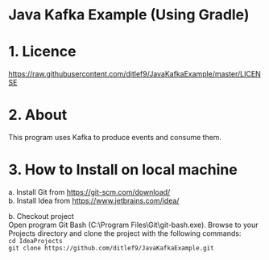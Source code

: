 # Java Kafka Example (Using Gradle)

# 1. Licence
https://raw.githubusercontent.com/ditlef9/JavaKafkaExample/master/LICENSE

# 2. About
This program uses Kafka to produce events and consume them. 

# 3. How to Install on local machine
a. Install Git from https://git-scm.com/download/<br />
b. Install Idea from https://www.jetbrains.com/idea/<br />

b. Checkout project<br />
Open program Git Bash (C:\Program Files\Git\git-bash.exe). Browse to your Projects directory and clone the project with the following commands:<br />
`cd IdeaProjects`<br />
`git clone https://github.com/ditlef9/JavaKafkaExample.git`

